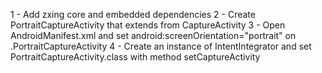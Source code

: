 1 - Add zxing core and embedded dependencies
2 - Create PortraitCaptureActivity that extends from CaptureActivity
3 - Open AndroidManifest.xml and set android:screenOrientation="portrait"
        on .PortraitCaptureActivity <activity>
4 - Create an instance of IntentIntegrator and set PortraitCaptureActivity.class
        with method setCaptureActivity